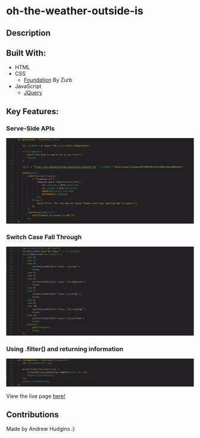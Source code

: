 # oh-the-weather-outside-is
## Description

## Built With:
* HTML
* CSS
    * [Foundation](https://get.foundation/sites/docs/) By Zurb
* JavaScript
    * [JQuery](https://api.jquery.com/)

## Key Features:
### Serve-Side APIs
![A screenshot showing how user input was used to send a fetch request using the API url.](./assets/images/serverAPI.png)
### Switch Case Fall Through
![A screenshot of how a switch case was used with multiple cases not including a break to basically create a range of cases the code executes on.](./assets/images/switchCase.png)
### Using .filter() and returning information
![A screenshot of how I used .filter() to sort using .indexOf() and return the boolean array](./assets/images/filterFunction.png)

View the live page [here!](https://ahudg.github.io/oh-the-weather-outside-is/)

## Contributions
Made by Andrew Hudgins :)